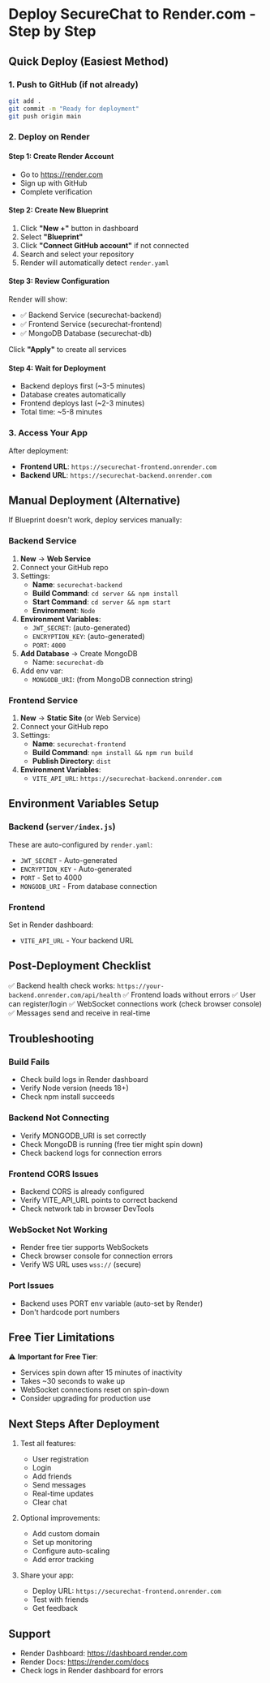 # Deploy SecureChat to Render.com - Step by Step

## Quick Deploy (Easiest Method)

### 1. Push to GitHub (if not already)

```bash
git add .
git commit -m "Ready for deployment"
git push origin main
```

### 2. Deploy on Render

#### Step 1: Create Render Account
- Go to https://render.com
- Sign up with GitHub
- Complete verification

#### Step 2: Create New Blueprint
1. Click **"New +"** button in dashboard
2. Select **"Blueprint"**
3. Click **"Connect GitHub account"** if not connected
4. Search and select your repository
5. Render will automatically detect `render.yaml`

#### Step 3: Review Configuration
Render will show:
- ✅ Backend Service (securechat-backend)
- ✅ Frontend Service (securechat-frontend) 
- ✅ MongoDB Database (securechat-db)

Click **"Apply"** to create all services

#### Step 4: Wait for Deployment
- Backend deploys first (~3-5 minutes)
- Database creates automatically
- Frontend deploys last (~2-3 minutes)
- Total time: ~5-8 minutes

### 3. Access Your App

After deployment:
- **Frontend URL**: `https://securechat-frontend.onrender.com`
- **Backend URL**: `https://securechat-backend.onrender.com`

## Manual Deployment (Alternative)

If Blueprint doesn't work, deploy services manually:

### Backend Service
1. **New** → **Web Service**
2. Connect your GitHub repo
3. Settings:
   - **Name**: `securechat-backend`
   - **Build Command**: `cd server && npm install`
   - **Start Command**: `cd server && npm start`
   - **Environment**: `Node`
4. **Environment Variables**:
   - `JWT_SECRET`: (auto-generated)
   - `ENCRYPTION_KEY`: (auto-generated)
   - `PORT`: `4000`
5. **Add Database** → Create MongoDB
   - Name: `securechat-db`
6. Add env var:
   - `MONGODB_URI`: (from MongoDB connection string)

### Frontend Service
1. **New** → **Static Site** (or Web Service)
2. Connect your GitHub repo
3. Settings:
   - **Name**: `securechat-frontend`
   - **Build Command**: `npm install && npm run build`
   - **Publish Directory**: `dist`
4. **Environment Variables**:
   - `VITE_API_URL`: `https://securechat-backend.onrender.com`

## Environment Variables Setup

### Backend (`server/index.js`)
These are auto-configured by `render.yaml`:
- `JWT_SECRET` - Auto-generated
- `ENCRYPTION_KEY` - Auto-generated  
- `PORT` - Set to 4000
- `MONGODB_URI` - From database connection

### Frontend
Set in Render dashboard:
- `VITE_API_URL` - Your backend URL

## Post-Deployment Checklist

✅ Backend health check works: `https://your-backend.onrender.com/api/health`
✅ Frontend loads without errors
✅ User can register/login
✅ WebSocket connections work (check browser console)
✅ Messages send and receive in real-time

## Troubleshooting

### Build Fails
- Check build logs in Render dashboard
- Verify Node version (needs 18+)
- Check npm install succeeds

### Backend Not Connecting
- Verify MONGODB_URI is set correctly
- Check MongoDB is running (free tier might spin down)
- Check backend logs for connection errors

### Frontend CORS Issues
- Backend CORS is already configured
- Verify VITE_API_URL points to correct backend
- Check network tab in browser DevTools

### WebSocket Not Working
- Render free tier supports WebSockets
- Check browser console for connection errors
- Verify WS URL uses `wss://` (secure)

### Port Issues
- Backend uses PORT env variable (auto-set by Render)
- Don't hardcode port numbers

## Free Tier Limitations

⚠️ **Important for Free Tier**:
- Services spin down after 15 minutes of inactivity
- Takes ~30 seconds to wake up
- WebSocket connections reset on spin-down
- Consider upgrading for production use

## Next Steps After Deployment

1. Test all features:
   - User registration
   - Login
   - Add friends
   - Send messages
   - Real-time updates
   - Clear chat

2. Optional improvements:
   - Add custom domain
   - Set up monitoring
   - Configure auto-scaling
   - Add error tracking

3. Share your app:
   - Deploy URL: `https://securechat-frontend.onrender.com`
   - Test with friends
   - Get feedback

## Support

- Render Dashboard: https://dashboard.render.com
- Render Docs: https://render.com/docs
- Check logs in Render dashboard for errors

